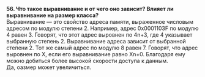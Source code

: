 **56. Что такое выравнивание и от чего оно зависит? Влияет ли выравнивание на размер класса?**  
Выравнивание — это свойство адреса памяти, выраженное числовым адресом по модулю степени 2. Например, адрес 0x0001103F по модулю 4 равен 3. Говорят, что этот адрес выровнен по 4n+3, где 4 указывает выбранную степень 2. Выравнивание адреса зависит от выбранной степени 2. Тот же самый адрес по модулю 8 равен 7. Говорят, что адрес выровнен по X, если его выравнивание равно Xn+0. Благодаря ему можно добиться более высокой скорости доступа к данным.  
Да, оазмер может увеличиться.
